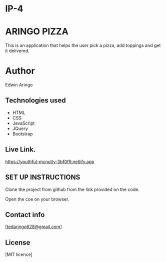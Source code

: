 # IP-4
# ARINGO PIZZA
 This is an application that helps the user pick a pizza, add toppings and get it delivered.

 # Author 
 Edwin Aringo

 ## Technologies used
 * HTML 
 * CSS
 * JavaScript
 * JQuery
 * Bootstrap
 ## Live Link.
 https://youthful-mcnulty-3bf0f9.netlify.app

 ## SET UP INSTRUCTIONS
  Clone the project from github from the link provided on the code.

  Open the coe on your browser.

  ## Contact info
  [tedaringo628@gmail.com]

  ## License
   [MIT licence]
